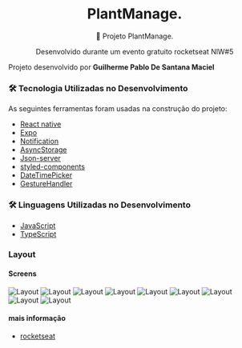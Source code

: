 <h1 align="center">PlantManage.</h1>
<p align="center">🚀 Projeto PlantManage.</p>
<p align="center">Desenvolvido durante um evento gratuito rocketseat NlW#5</p>

Projeto desenvolvido por <strong> Guilherme Pablo De Santana Maciel </strong> 

### 🛠 Tecnologia Utilizadas no Desenvolvimento 

As seguintes ferramentas foram usadas na construção do projeto:
 
- [React native](https://reactnative.dev/docs/getting-start)      
- [Expo](https://expo.dev/)
- [Notification](https://docs.expo.dev/versions/latest/sdk/notifications/)
- [AsyncStorage](https://docs.expo.dev/versions/latest/sdk/async-storage/)
- [Json-server](https://github.com/typicode/json-server)
- [styled-components](https://styled-components.com/docs/basics)
- [DateTimePicker](https://docs.expo.dev/versions/latest/sdk/date-time-picker/)
- [GestureHandler](https://docs.expo.dev/versions/latest/sdk/gesture-handler/)

###  🛠 Linguagens Utilizadas no Desenvolvimento 

- [JavaScript](https://javascript.info/document)      
- [TypeScript](https://www.typescriptlang.org/docs/)


### Layout

#### Screens
![Layout](https://github.com/PabloSanttana/PlantManager/blob/master/layout/screen1.png)
![Layout](https://github.com/PabloSanttana/PlantManager/blob/master/layout/screen2.png)
![Layout](https://github.com/PabloSanttana/PlantManager/blob/master/layout/screen3.png)
![Layout](https://github.com/PabloSanttana/PlantManager/blob/master/layout/screen4.png)
![Layout](https://github.com/PabloSanttana/PlantManager/blob/master/layout/screen5.png)
![Layout](https://github.com/PabloSanttana/PlantManager/blob/master/layout/screen6.png)
![Layout](https://github.com/PabloSanttana/PlantManager/blob/master/layout/screen7.png)
![Layout](https://github.com/PabloSanttana/PlantManager/blob/master/layout/screen8.png)
![Layout](https://github.com/PabloSanttana/PlantManager/blob/master/layout/screen9.png)






#### mais informação
- [rocketseat](https://www.rocketseat.com.br/)
